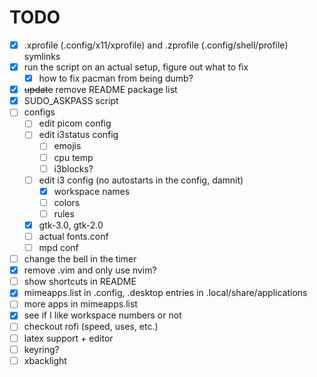 # TODO

- [x] .xprofile (.config/x11/xprofile) and .zprofile (.config/shell/profile) symlinks
- [x] run the script on an actual setup, figure out what to fix
    - [x] how to fix pacman from being dumb?
- [x] ~~update~~ remove README package list
- [x] SUDO_ASKPASS script
- [ ] configs
    - [ ] edit picom config
    - [ ] edit i3status config
        - [ ] emojis
        - [ ] cpu temp
        - [ ] i3blocks?
    - [ ] edit i3 config (no autostarts in the config, damnit)
        - [x] workspace names
        - [ ] colors
        - [ ] rules
    - [x] gtk-3.0, gtk-2.0
    - [ ] actual fonts.conf
    - [ ] mpd conf
- [ ] change the bell in the timer
- [x] remove .vim and only use nvim?
- [ ] show shortcuts in README
- [x] mimeapps.list in .config, .desktop entries in .local/share/applications
- [ ] more apps in mimeapps.list
- [x] see if I like workspace numbers or not
- [ ] checkout rofi (speed, uses, etc.)
- [ ] latex support + editor
- [ ] keyring?
- [ ] xbacklight
